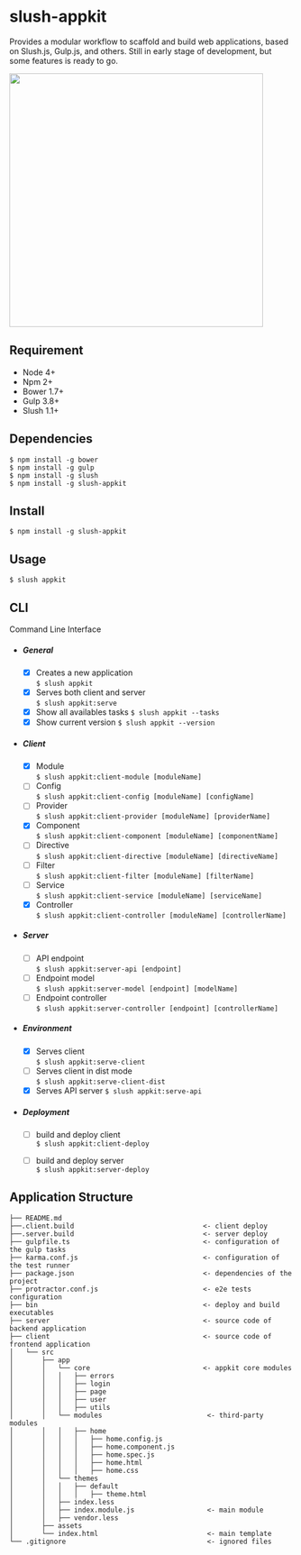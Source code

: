 # slush-appkit
Provides a modular workflow to scaffold and build web applications, based on Slush.js, Gulp.js, and others. Still in early stage of development, but some features is ready to go.

<img src="https://app-kit-assets.s3.amazonaws.com/mean-stack.png" width="450">

## Requirement
- Node 4+
- Npm 2+
- Bower 1.7+
- Gulp 3.8+
- Slush 1.1+

## Dependencies

```
$ npm install -g bower
$ npm install -g gulp
$ npm install -g slush
$ npm install -g slush-appkit
```

## Install
```
$ npm install -g slush-appkit
```

## Usage
```
$ slush appkit
```

## CLI
Command Line Interface
- ##### General
  - [x] Creates a new application      
  `$ slush appkit`  
  - [x] Serves both client and server     
  `$ slush appkit:serve` 
  - [x] Show all availables tasks
  `$ slush appkit --tasks`
  - [x] Show current version
  `$ slush appkit --version` 
  
- ##### Client
  - [x] Module               
  `$ slush appkit:client-module [moduleName]`  
  - [ ] Config               
  `$ slush appkit:client-config [moduleName] [configName]`  
  - [ ] Provider             
  `$ slush appkit:client-provider [moduleName] [providerName]`  
  - [x] Component           
  `$ slush appkit:client-component [moduleName] [componentName]`
  - [ ] Directive            
  `$ slush appkit:client-directive [moduleName] [directiveName]`
  - [ ] Filter               
  `$ slush appkit:client-filter [moduleName] [filterName]`  
  - [ ] Service              
  `$ slush appkit:client-service [moduleName] [serviceName]`  
  - [x] Controller           
  `$ slush appkit:client-controller [moduleName] [controllerName]`
  
- ##### Server
  - [ ] API endpoint        
  `$ slush appkit:server-api [endpoint]`  
  - [ ] Endpoint model       
  `$ slush appkit:server-model [endpoint] [modelName]`  
  - [ ] Endpoint controller  
  `$ slush appkit:server-controller [endpoint] [controllerName]`
  
- ##### Environment
  - [x] Serves client       
  `$ slush appkit:serve-client`  
  - [ ] Serves client in dist mode   
  `$ slush appkit:serve-client-dist`
  - [x] Serves API server
  `$ slush appkit:serve-api` 
  
- ##### Deployment
  - [ ] build and deploy client     
  `$ slush appkit:client-deploy`  
  - [ ] build and deploy server     
  `$ slush appkit:server-deploy`  
  

## Application Structure

```
├── README.md
├──.client.build                                <- client deploy
├──.server.build                                <- server deploy
├── gulpfile.ts                                 <- configuration of the gulp tasks
├── karma.conf.js                               <- configuration of the test runner
├── package.json                                <- dependencies of the project
├── protractor.conf.js                          <- e2e tests configuration
├── bin                                         <- deploy and build executables
├── server                                      <- source code of backend application
├── client                                      <- source code of frontend application
│   └── src
│       ├── app
│       │   └── core                            <- appkit core modules
│       │   │   ├── errors
│       │   │   ├── login
│       │   │   ├── page
│       │   │   ├── user
│       │   │   ├── utils
│       │   └── modules                          <- third-party modules
│       │   │   ├── home
│       │   │   │   ├── home.config.js
│       │   │   │   ├── home.component.js
│       │   │   │   ├── home.spec.js
│       │   │   │   ├── home.html
│       │   │   │   ├── home.css
│       │   └── themes         
│       │   │   ├── default
│       │   │   │   ├── theme.html
│       │   ├── index.less
│       │   ├── index.module.js                  <- main module
│       │   ├── vendor.less
│       ├── assets
│       └── index.html                           <- main template
└── .gitignore                                   <- ignored files